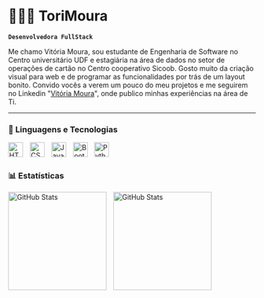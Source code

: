 # 👩🏻‍💻 ToriMoura

**`Desenvolvedora FullStack`**

Me chamo Vitória Moura, sou estudante de Engenharia de Software no Centro universitário UDF e estagiária na área de dados no setor de operações de cartão no Centro cooperativo Sicoob. Gosto muito da criação visual para web e de programar as funcionalidades por trás de um layout bonito. Convido vocês a verem um pouco do meu projetos e me seguirem no Linkedin "[Vitória Moura](https://www.linkedin.com/in/vitoriaa-moura?utm_source=share&utm_campaign=share_via&utm_content=profile&utm_medium=android_app)", onde publico minhas experiências na área de Ti.

---

### 🤖 Linguagens e Tecnologias

<img 
    align="left" 
    alt="HTML"
    title="HTML" 
    width="30px" 
    style="padding-right: 11px;" 
    src="https://cdn.jsdelivr.net/gh/devicons/devicon@latest/icons/html5/html5-original.svg" 
/>
<img 
    align="left" 
    alt="CSS" 
    title="CSS"
    width="30px" 
    style="padding-right: 11px;" 
    src="https://cdn.jsdelivr.net/gh/devicons/devicon@latest/icons/css3/css3-original.svg" 
/>
<img 
    align="left" 
    alt="JavaScript" 
    title="JavaScript"
    width="30px" 
    style="padding-right: 11px;" 
    src="https://cdn.jsdelivr.net/gh/devicons/devicon@latest/icons/javascript/javascript-original.svg" 
/>

<img 
    align="left" 
    alt="Bootstrap"
    title="Bootstrap" 
    width="30px" 
    style="padding-right: 10px;" 
    src="https://cdn.jsdelivr.net/gh/devicons/devicon@latest/icons/bootstrap/bootstrap-original.svg" 
/>

<img 
    align="left" 
    alt="Python" 
    title="Python"
    width="30px" 
    style="padding-right: 11px;" 
    src="https://cdn.jsdelivr.net/gh/devicons/devicon@latest/icons/python/python-original.svg" 
/>

<br/>
<br/>

### 📊 Estatísticas

<p>
  <img 
    align="left" 
    alt="GitHub Stats" 
    height="200" 
    style="padding-right: 11px;" 
    src="https://github-readme-stats.vercel.app/api?username=ToriMoura&show_icons=true&theme=tokyonight&include_all_commits=true&locale=pt-br" 
  />

<img 
      align="left" 
      alt="GitHub Stats" 
      height="200" 
      src="https://github-readme-stats.vercel.app/api/top-langs/?username=ToriMoura&theme=tokyonight&layout=compact&custom_title=Tecnologias&langs_count=5" 
  />

</p>

